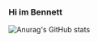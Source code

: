 ### Hi im Bennett

![Anurag's GitHub stats](https://github-readme-stats.vercel.app/api?username=Bennett-fourr&show_icons=true&theme=tokyonight)

